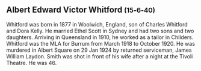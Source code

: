
## Albert Edward Victor Whitford <small>(15‑6‑40)</small>

Whitford was born in 1877 in Woolwich, England, son of Charles Whitford and Dora Kelly. He married Ethel Scott in Sydney and had two sons and two daughters. Arriving in Queensland in 1910, he worked as a tailor in Childers. Whitford was the MLA for Burrum from March 1918 to October 1920. He was murdered in Albert Square on 29 Jan 1924 by returned serviceman, James William Laydon. Smith was shot in front of his wife after a night at the Tivoli Theatre. He was 46.
